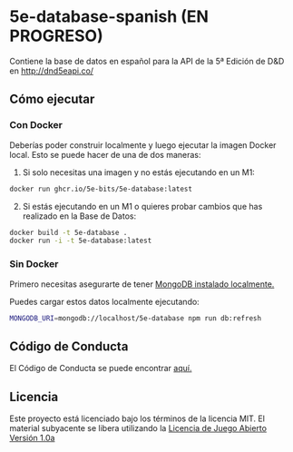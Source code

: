 # 5e-database-spanish (EN PROGRESO)

Contiene la base de datos en español para la API de la 5ª Edición de D&D en http://dnd5eapi.co/

## Cómo ejecutar

### Con Docker

Deberías poder construir localmente y luego ejecutar la imagen Docker local. Esto se puede hacer de una de dos maneras:

1. Si solo necesitas una imagen y no estás ejecutando en un M1:

```bash
docker run ghcr.io/5e-bits/5e-database:latest
```

2. Si estás ejecutando en un M1 o quieres probar cambios que has realizado en la Base de Datos:

```bash
docker build -t 5e-database .
docker run -i -t 5e-database:latest
```

### Sin Docker

Primero necesitas asegurarte de tener [MongoDB instalado localmente.](https://docs.mongodb.com/manual/installation/)

Puedes cargar estos datos localmente ejecutando:

```bash
MONGODB_URI=mongodb://localhost/5e-database npm run db:refresh
```

## Código de Conducta

El Código de Conducta se puede encontrar [aquí.](https://github.com/5e-bits/5e-database/wiki/Code-of-Conduct)

## Licencia

Este proyecto está licenciado bajo los términos de la licencia MIT. El material subyacente
se libera utilizando la [Licencia de Juego Abierto Versión 1.0a](https://www.wizards.com/default.asp?x=d20/oglfaq/20040123f)
